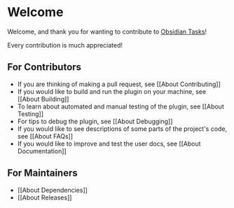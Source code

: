 # Welcome

Welcome, and thank you for wanting to contribute to [Obsidian Tasks](https://github.com/obsidian-tasks-group/obsidian-tasks)!

Every contribution is much appreciated!

## For Contributors  
  
- If you are thinking of making a pull request, see [[About Contributing]]  
- If you would like to build and run the plugin on your machine, see [[About Building]]  
- To learn about automated and manual testing of the plugin, see [[About Testing]]  
- For tips to debug the plugin, see [[About Debugging]]  
- If you would like to see descriptions of some parts of the project's code, see [[About FAQs]]  
- If you would like to improve and test the user docs, see [[About Documentation]]  
  
## For Maintainers  
  
- [[About Dependencies]]  
- [[About Releases]]
